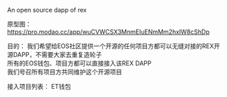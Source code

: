 An open source dapp of rex 

原型图：https://pro.modao.cc/app/wuCVWCSX3MnmEIuENmMm2hxIW8cShDp

目的：
我们希望给EOS社区提供一个开源的任何项目方都可以无缝对接的REX开源DAPP，不需要大家去重复造轮子 <br>
所有的EOS钱包、项目方都可以直接接入该REX DAPP <br>
我们号召所有项目方共同维护这个开源项目

接入项目列表：
ET钱包
